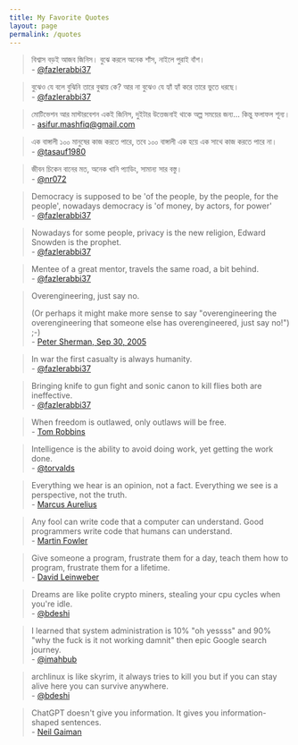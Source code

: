 ```yaml
---
title: My Favorite Quotes
layout: page
permalink: /quotes
---
```

> বিশ্বাস বড়ই আজব জিনিস। বুঝে করলে অনেক শাঁস, নাইলে পুরাই বাঁশ।<br />
> \- [@fazlerabbi37]

> বুঝেও যে বলে বুঝিনি তারে বুঝায় কে? আর না বুঝেও যে হ্যাঁ হ্যাঁ করে তারে ভুতে ধরছে।<br />
> \- [@fazlerabbi37]

> মোটিভেশন আর মাস্টারবেশন একই জিনিস, দুইটার উত্তেজনাই থাকে অল্প সময়ের জন্য... কিন্তু ফলাফল শূন্য।<br />
> \- asifur.mashfiq@gmail.com

> এক বাঙ্গালী ১০০ মানুষের কাজ করতে পারে, তবে ১০০ বাঙ্গালী এক হয়ে এক সাথে কাজ করতে পারে না।<br />
> \- [@tasauf1980]

> জীবন চিকেন বানের মত, অনেক খানি প্যাডিং, সামান্য সার বস্তু।<br />
> \- [@nr072]


> Democracy is supposed to be 'of the people, by the people, for the people',
> nowadays democracy is 'of money, by actors, for power'<br />
> \- [@fazlerabbi37]

> Nowadays for some people, privacy is the new religion, Edward Snowden is the prophet.<br />
> \- [@fazlerabbi37]

> Mentee of a great mentor, travels the same road, a bit behind.<br />
> \- [@fazlerabbi37]

> Overengineering, just say no.
> <!-- -->
> (Or perhaps it might make more sense to say "overengineering the overengineering that someone else has overengineered, just say no!") ;-)<br />
> \- [Peter Sherman, Sep 30, 2005](https://web.archive.org/web/20180927070411/http://discuss.joelonsoftware.com/default.asp?joel.3.219431)


> In war the first casualty is always humanity.<br />
> \- [@fazlerabbi37]

> Bringing knife to gun fight and sonic canon to kill flies both are ineffective.<br />
> \- [@fazlerabbi37]

> When freedom is outlawed, only outlaws will be free.<br />
> \- [Tom Robbins]

> Intelligence is the ability to avoid doing work, yet getting the work done.<br />
> \- [@torvalds]

> Everything we hear is an opinion, not a fact. Everything we see is a perspective,
> not the truth.<br />
> \- [Marcus Aurelius]

> Any fool can write code that a computer can understand.
> Good programmers write code that humans can understand.<br />
> \- [Martin Fowler]

> Give someone a program, frustrate them for a day,
> teach them how to program, frustrate them for a lifetime.<br />
> \- [David Leinweber]

> Dreams are like polite crypto miners, stealing your cpu cycles when you're idle.<br />
> \- [@bdeshi]

> I learned that system administration is 10% "oh yessss"
> and 90% "why the fuck is it not working damnit" then epic Google search journey.<br />
> \- [@imahbub]

> archlinux is like skyrim,
> it always tries to kill you but if you can stay alive here you can survive anywhere.<br />
> \- [@bdeshi]

> ChatGPT doesn't give you information. It gives you information-shaped sentences. <br />
> \- [Neil Gaiman]

<!-- mentions -->
[@bdeshi]: https://github.com/bdeshi
[@fazlerabbi37]: https://github.com/fazlerabbi37
[@torvalds]: https://github.com/torvalds
[@tasauf1980]: https://github.com/tasauf1980
[@nr072]: https://github.com/nr072
[@imahbub]: https://github.com/imahbub
<!-- wiki -->
[David Leinweber]: https://en.wikipedia.org/wiki/David_Leinweber
[Martin Fowler]: https://en.wikipedia.org/wiki/Martin_Fowler_(software_engineer)
[Marcus Aurelius]: https://en.wikipedia.org/wiki/Marcus_Aurelius
[Tom Robbins]: https://en.wikipedia.org/wiki/Tom_Robbins
[Koro-sensei]: https://ansatsukyoshitsu.fandom.com/wiki/Korosensei
[Neil Gaiman]: https://en.wikipedia.org/wiki/Neil_Gaiman
